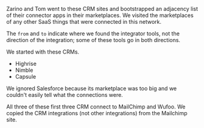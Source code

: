Zarino and Tom went to these CRM sites and bootstrapped an adjacency list of their
connector apps in their marketplaces. We visited the marketplaces of any other
SaaS things that were connected in this network.


The `from` and `to` indicate where we found the integrator tools, not
the direction of the integration; some of these tools go in both directions.

We started with these CRMs.

* Highrise
* Nimble
* Capsule

We ignored Salesforce because its marketplace was too big and we
couldn't easily tell what the connections were.

All three of these first three CRM connect to MailChimp and Wufoo.
We copied the CRM integrations (not other integrations) from the Mailchimp site.
